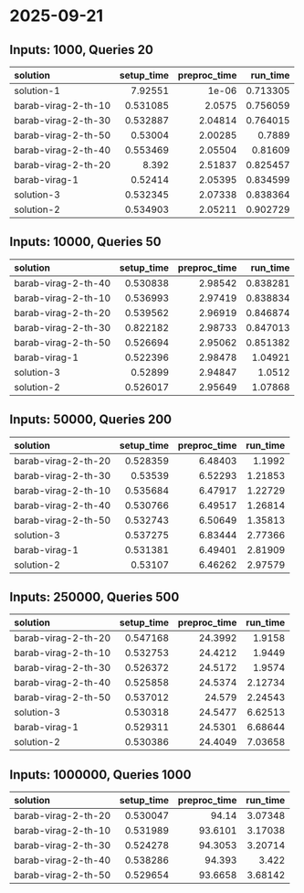 # 2025-09-21

## Inputs: 1000, Queries 20

| solution            |   setup_time |   preproc_time |   run_time |
|:--------------------|-------------:|---------------:|-----------:|
| solution-1          |     7.92551  |        1e-06   |   0.713305 |
| barab-virag-2-th-10 |     0.531085 |        2.0575  |   0.756059 |
| barab-virag-2-th-30 |     0.532887 |        2.04814 |   0.764015 |
| barab-virag-2-th-50 |     0.53004  |        2.00285 |   0.7889   |
| barab-virag-2-th-40 |     0.553469 |        2.05504 |   0.81609  |
| barab-virag-2-th-20 |     8.392    |        2.51837 |   0.825457 |
| barab-virag-1       |     0.52414  |        2.05395 |   0.834599 |
| solution-3          |     0.532345 |        2.07338 |   0.838364 |
| solution-2          |     0.534903 |        2.05211 |   0.902729 |

## Inputs: 10000, Queries 50

| solution            |   setup_time |   preproc_time |   run_time |
|:--------------------|-------------:|---------------:|-----------:|
| barab-virag-2-th-40 |     0.530838 |        2.98542 |   0.838281 |
| barab-virag-2-th-10 |     0.536993 |        2.97419 |   0.838834 |
| barab-virag-2-th-20 |     0.539562 |        2.96919 |   0.846874 |
| barab-virag-2-th-30 |     0.822182 |        2.98733 |   0.847013 |
| barab-virag-2-th-50 |     0.526694 |        2.95062 |   0.851382 |
| barab-virag-1       |     0.522396 |        2.98478 |   1.04921  |
| solution-3          |     0.52899  |        2.94847 |   1.0512   |
| solution-2          |     0.526017 |        2.95649 |   1.07868  |

## Inputs: 50000, Queries 200

| solution            |   setup_time |   preproc_time |   run_time |
|:--------------------|-------------:|---------------:|-----------:|
| barab-virag-2-th-20 |     0.528359 |        6.48403 |    1.1992  |
| barab-virag-2-th-30 |     0.53539  |        6.52293 |    1.21853 |
| barab-virag-2-th-10 |     0.535684 |        6.47917 |    1.22729 |
| barab-virag-2-th-40 |     0.530766 |        6.49517 |    1.26814 |
| barab-virag-2-th-50 |     0.532743 |        6.50649 |    1.35813 |
| solution-3          |     0.537275 |        6.83444 |    2.77366 |
| barab-virag-1       |     0.531381 |        6.49401 |    2.81909 |
| solution-2          |     0.53107  |        6.46262 |    2.97579 |

## Inputs: 250000, Queries 500

| solution            |   setup_time |   preproc_time |   run_time |
|:--------------------|-------------:|---------------:|-----------:|
| barab-virag-2-th-20 |     0.547168 |        24.3992 |    1.9158  |
| barab-virag-2-th-10 |     0.532753 |        24.4212 |    1.9449  |
| barab-virag-2-th-30 |     0.526372 |        24.5172 |    1.9574  |
| barab-virag-2-th-40 |     0.525858 |        24.5374 |    2.12734 |
| barab-virag-2-th-50 |     0.537012 |        24.579  |    2.24543 |
| solution-3          |     0.530318 |        24.5477 |    6.62513 |
| barab-virag-1       |     0.529311 |        24.5301 |    6.68644 |
| solution-2          |     0.530386 |        24.4049 |    7.03658 |

## Inputs: 1000000, Queries 1000

| solution            |   setup_time |   preproc_time |   run_time |
|:--------------------|-------------:|---------------:|-----------:|
| barab-virag-2-th-20 |     0.530047 |        94.14   |    3.07348 |
| barab-virag-2-th-10 |     0.531989 |        93.6101 |    3.17038 |
| barab-virag-2-th-30 |     0.524278 |        94.3053 |    3.20714 |
| barab-virag-2-th-40 |     0.538286 |        94.393  |    3.422   |
| barab-virag-2-th-50 |     0.529654 |        93.6658 |    3.68142 |